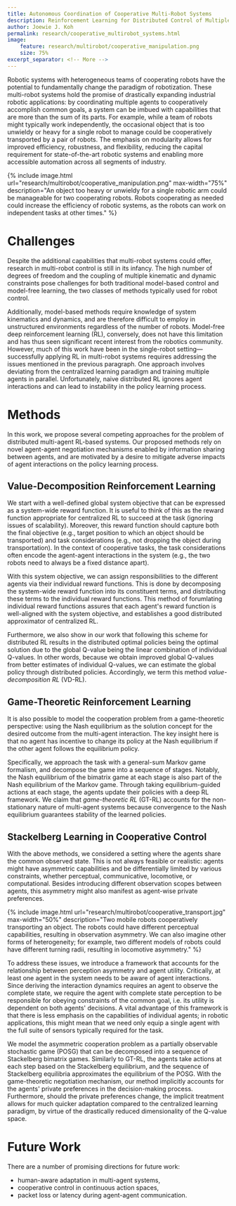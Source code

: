 ```yaml
---
title: Autonomous Coordination of Cooperative Multi-Robot Systems
description: Reinforcement Learning for Distributed Control of Multiple Agents
author: Joewie J. Koh
permalink: research/cooperative_multirobot_systems.html
image:
    feature: research/multirobot/cooperative_manipulation.png
    size: 75%
excerpt_separator: <!-- More -->
---
```


Robotic systems with heterogeneous teams of cooperating robots have the potential to fundamentally change the paradigm of robotization. 
These multi-robot systems hold the promise of drastically expanding industrial robotic applications: by coordinating multiple agents to cooperatively accomplish common goals, a system can be imbued with capabilities that are more than the sum of its parts.
For example, while a team of robots might typically work independently, the occasional object that is too unwieldy or heavy for a single robot to manage could be cooperatively transported by a pair of robots.
The emphasis on modularity allows for improved efficiency, robustness, and flexibility, reducing the capital requirement for state-of-the-art robotic systems and enabling more accessible automation across all segments of industry.

<!-- More -->

{% include image.html url="research/multirobot/cooperative_manipulation.png" max-width="75%" description="An object too heavy or unwieldy for a single robotic arm could be manageable for two cooperating robots. Robots cooperating as needed could increase the efficiency of robotic systems, as the robots can work on independent tasks at other times." %}

# Challenges

Despite the additional capabilities that multi-robot systems could offer, research in multi-robot control is still in its infancy.
The high number of degrees of freedom and the coupling of multiple kinematic and dynamic constraints pose challenges for both traditional model-based control and model-free learning, the two classes of methods typically used for robot control.

Additionally, model-based methods require knowledge of system kinematics and dynamics, and are therefore difficult to employ in unstructured environments regardless of the number of robots.
Model-free deep reinforcement learning (RL), conversely, does not have this limitation and has thus seen significant recent interest from the robotics community.
However, much of this work have been in the single-robot setting—successfully applying RL in multi-robot systems requires addressing the issues mentioned in the previous paragraph. One approach involves deviating from the centralized learning paradigm and training multiple agents in parallel. Unfortunately, naive distributed RL ignores agent interactions and can lead to instability in the policy learning process.

# Methods

In this work, we propose several competing approaches for the problem of distributed multi-agent RL-based systems.
Our proposed methods rely on novel agent-agent negotiation mechanisms enabled by information sharing between agents, and are motivated by a desire to mitigate adverse impacts of agent interactions on the policy learning process.

## Value-Decomposition Reinforcement Learning

We start with a well-defined global system objective that can be expressed as a system-wide reward function.
It is useful to think of this as the reward function appropriate for centralized RL to succeed at the task (ignoring issues of scalability).
Moreover, this reward function should capture both the final objective (e.g., target position to which an object should be transported) and task considerations (e.g., not dropping the object during transportation).
In the context of cooperative tasks, the task considerations often encode the agent-agent interactions in the system (e.g., the two robots need to always be a fixed distance apart).

With this system objective, we can assign responsibilities to the different agents via their individual reward functions.
This is done by decomposing the system-wide reward function into its constituent terms, and distributing these terms to the individual reward functions.
This method of forumlating individual reward functions assures that each agent's reward function is well-aligned with the system objective, and establishes a good distributed approximator of centralized RL.

Furthermore, we also show in our work that following this scheme for distributed RL results in the distributed optimal policies being the optimal solution due to the global Q-value being the linear combination of individual Q-values.
In other words, because we obtain improved global Q-values from better estimates of individual Q-values, we can estimate the global policy through distributed policies.
Accordingly, we term this method _value-decomposition RL_ (VD-RL).

## Game-Theoretic Reinforcement Learning

It is also possible to model the cooperation problem from a game-theoretic perspective: using the Nash equilibrium as the solution concept for the desired outcome from the multi-agent interaction. 
The key insight here is that no agent has incentive to change its policy at the Nash equilibrium if the other agent follows the equilibrium policy.

Specifically, we approach the task with a general-sum Markov game formalism, and decompose the game into a sequence of stages.
Notably, the Nash equilibrium of the bimatrix game at each stage is also part of the Nash equilibrium of the Markov game.
Through taking equilibrium-guided actions at each stage, the agents update their policies with a deep RL framework.
We claim that _game-theoretic RL_ (GT-RL) accounts for the non-stationary nature of multi-agent systems because convergence to the Nash equilibrium guarantees stability of the learned policies.

## Stackelberg Learning in Cooperative Control

With the above methods, we considered a setting where the agents share the common observed state. 
This is not always feasible or realistic: agents might have asymmetric capabilities and be differentially limited by various constraints, whether perceptual, communicative, locomotive, or computational.
Besides introducing different observation scopes between agents, this asymmetry might also manifest as agent-wise private preferences.

{% include image.html url="research/multirobot/cooperative_transport.jpg" max-width="50%" description="Two mobile robots cooperatively transporting an object. The robots could have different perceptual capabilities, resulting in observation asymmetry. We can also imagine other forms of heterogeneity; for example, two different models of robots could have different turning radii, resulting in locomotive asymmetry." %}

To address these issues, we introduce a framework that accounts for the relationship between perception asymmetry and agent utility.
Critically, at least one agent in the system needs to be aware of agent interactions.
Since deriving the interaction dynamics requires an agent to observe the complete state, we require the agent with complete state perception to be responsible for obeying constraints of the common goal, i.e. its utility is dependent on both agents' decisions.
A vital advantage of this framework is that there is less emphasis on the capabilities of individual agents; in robotic applications, this might mean that we need only equip a single agent with the full suite of sensors typically required for the task.

We model the asymmetric cooperation problem as a partially observable stochastic game (POSG) that can be decomposed into a sequence of Stackelberg bimatrix games.
Similarly to GT-RL, the agents take actions at each step based on the Stackelberg equilibrium, and the sequence of Stackelberg equilibria approximates the equilibrium of the POSG.
With the game-theoretic negotiation mechanism, our method implicitly accounts for the agents' private preferences in the decision-making process.
Furthermore, should the private preferences change, the implicit treatment allows for much quicker adaptation compared to the centralized learning paradigm, by virtue of the drastically reduced dimensionality of the Q-value space.

# Future Work

There are a number of promising directions for future work:
 - human-aware adaptation in multi-agent systems,
 - cooperative control in continuous action spaces,
 - packet loss or latency during agent-agent communication.

